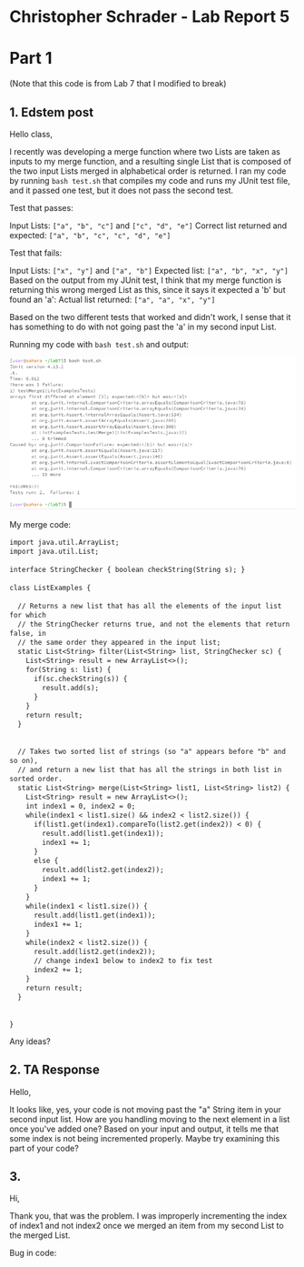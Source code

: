 # Christopher Schrader - Lab Report 5

# Part 1

(Note that this code is from Lab 7 that I modified to break)

## 1. Edstem post

Hello class,

I recently was developing a merge function where two Lists are taken as inputs to my merge function, and a resulting single List that is composed of the two input Lists merged in alphabetical order is returned.
I ran my code by running `bash test.sh` that compiles my code and runs my JUnit test file, and it passed one test, but it does not pass the second test.

Test that passes:

Input Lists: `["a", "b", "c"]` and `["c", "d", "e"]`
Correct list returned and expected: `["a", "b", "c", "c", "d", "e"]`

Test that fails:

Input Lists: `["x", "y"]` and `["a", "b"]`
Expected list: `["a", "b", "x", "y"]`
Based on the output from my JUnit test, I think that my merge function is returning this wrong merged List as this, since it says it expected a 'b' but found an 'a':
Actual list returned: `["a", "a", "x", "y"]`

Based on the two different tests that worked and didn't work, I sense that it has something to do with not going past the 'a' in my second input List.

Running my code with `bash test.sh` and output:

![img](lab5_1.png)

My merge code:

```
import java.util.ArrayList;
import java.util.List;

interface StringChecker { boolean checkString(String s); }

class ListExamples {

  // Returns a new list that has all the elements of the input list for which
  // the StringChecker returns true, and not the elements that return false, in
  // the same order they appeared in the input list;
  static List<String> filter(List<String> list, StringChecker sc) {
    List<String> result = new ArrayList<>();
    for(String s: list) {
      if(sc.checkString(s)) {
        result.add(s);
      }
    }
    return result;
  }


  // Takes two sorted list of strings (so "a" appears before "b" and so on),
  // and return a new list that has all the strings in both list in sorted order.
  static List<String> merge(List<String> list1, List<String> list2) {
    List<String> result = new ArrayList<>();
    int index1 = 0, index2 = 0;
    while(index1 < list1.size() && index2 < list2.size()) {
      if(list1.get(index1).compareTo(list2.get(index2)) < 0) {
        result.add(list1.get(index1));
        index1 += 1;
      }
      else {
        result.add(list2.get(index2));
        index1 += 1;
      }
    }
    while(index1 < list1.size()) {
      result.add(list1.get(index1));
      index1 += 1;
    }
    while(index2 < list2.size()) {
      result.add(list2.get(index2));
      // change index1 below to index2 to fix test
      index2 += 1;
    }
    return result;
  }


}

```

Any ideas?

## 2. TA Response

Hello,

It looks like, yes, your code is not moving past the "a" String item in your second input list. How are you handling moving to the next element in a list once you've added one? Based on your input and output, it tells me that some index is not being incremented properly. Maybe try examining this part of your code?

## 3. 

Hi,

Thank you, that was the problem. I was improperly incrementing the index of index1 and not index2 once we merged an item from my second List to the merged List.

Bug in code:

